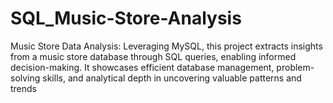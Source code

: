 # SQL_Music-Store-Analysis
Music Store Data Analysis: Leveraging MySQL, this project extracts insights from a music store database through SQL queries, enabling informed decision-making. It showcases efficient database management, problem-solving skills, and analytical depth in uncovering valuable patterns and trends
